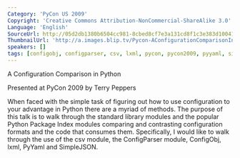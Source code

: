 ```yaml
---
Category: 'PyCon US 2009'
Copyright: 'Creative Commons Attribution-NonCommercial-ShareAlike 3.0'
Language: 'English'
SourceUrl: http://05d2db1380b6504cc981-8cbed8cf7e3a131cd8f1c3e383d10041.r93.cf2.rackcdn.com/pycon-us-2009/210_pycon-2009-a-configuration-comparison-in-python-70.mp4
ThumbnailUrl: 'http://a.images.blip.tv/Pycon-AConfigurationComparisonInPython235-852.jpg'
speakers: []
tags: [configobj, configparser, csv, lxml, pycon, pycon2009, pyyaml, simplejson]
---
```

A Configuration Comparison in Python

  
Presented at PyCon 2009 by Terry Peppers

  
When faced with the simple task of figuring out how to use configuration to
your advantage in Python there are a myriad of methods. The purpose of this
talk is to walk through the standard library modules and the popular Python
Package Index modules comparing and contrasting configuration formats and the
code that consumes them. Specifically, I would like to walk through the use of
the csv module, the ConfigParser module, ConfigObj, lxml, PyYaml and
SimpleJSON.

